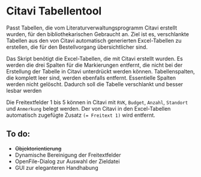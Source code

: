 # Citavi Tabellentool
 Passt Tabellen, die vom Literaturverwaltungsprogramm Citavi erstellt wurden, für den bibliothekarischen Gebraucht an. Ziel ist es, verschlankte Tabellen aus den von Citavi automatisch generierten Excel-Tabellen zu erstellen, die für den Bestellvorgang übersichtlicher sind.
 
 Das Skript benötigt die Excel-Tabellen, die mit Citavi erstellt wurden. Es werden die drei Spalten für die Markierungen entfernt, die nicht bei der Erstellung der Tabelle in Citavi unterdrückt werden können. Tabellenspalten, die komplett leer sind, werden ebenfalls entfernt. Essentielle Spalten werden nicht gelöscht. Dadurch soll die Tabelle verschlankt und besser lesbar werden
 
Die Freitextfelder 1 bis 5 können in Citavi mit `RVK`, `Budget`, `Anzahl`, `Standort` und `Anmerkung` belegt werden. Der von Citavi in den Excel-Tabellen automatisch zugefügte Zusatz `(= Freitext 1)` wird entfernt.

## **To do:** 
- ~~Objektorientierung~~
- Dynamische Bereinigung der Freitextfelder
- OpenFile-Dialog zur Auswahl der Zieldatei
- GUI zur eleganteren Handhabung
